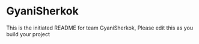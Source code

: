 # GyaniSherkok
This is the initiated README for team GyaniSherkok, Please edit this as you build your project
